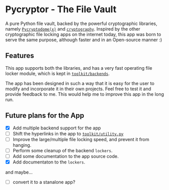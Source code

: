 

# Pycryptor - The File Vault

A pure Python file vault, backed by the powerful cryptographic libraries, namely 
[`Pycryptodome(x)`][1] and [`cryptography`][2]. Inspired by the other cryptographic 
file locking apps on the internet today, this app was born to serve the same purpose, 
although faster and in an Open-source manner :)


## Features

This app supports both the libraries, and has a very fast operating file locker 
module, which is kept in [`toolkit/backends`][3]. 

The app has been designed in such a way that it is easy for the user to modify
and incorporate it in their own projects. Feel free to test it and provide feedback 
to me. This would help me to improve this app in the long run.


## Future plans for the App

 - [x] Add multiple backend support for the app
 - [ ] Shift the hyperlinks in the app to [`toolkit/utility.py`][4]
 - [ ] Improve the large/multiple file locking speed, and prevent it from hanging.
 - [ ] Perform some cleanup of the backend `lockers`.
 - [ ] Add some documentation to the app source code.
 - [x] Add documentaton to the `lockers`.

and maybe...
 - [ ] convert it to a stanalone app?


[//]: # (Links to various places)

[1]: <https://github.com/Legrandin/pycryptodome#pycryptodome> 
"Pycryptodome - a self-contained Python package of low-level cryptographic primitives."
[2]: <https://github.com/pyca/cryptography#pycacryptography> 
"pyca/cryptography - a package which provides cryptographic recipes and primitives 
to Python developers."
[3]: <toolkit/backends/README.md#the-core>
"The spine and bone of the app... :)"
[4]: <toolkit/utility.py>
